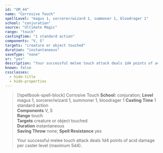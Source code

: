 ```yaml
---
id: "UM_44"
name: "Corrosive Touch"
spellLevel: "magus 1, sorcerer/wizard 1, summoner 1, bloodrager 1"
school: "conjuration"
source: "Ultimate Magic"
range: "touch"
castingTime: "1 standard action"
components: "V, S"
targets: "creature or object touched"
duration: "instantaneous"
saveType: "none"
sr: "yes"
description: "Your successful melee touch attack deals 1d4 points of acid damage per caster level (maximum 5d4)."
known: false
cssclasses:
  - hide-title
  - hide-properties
---
```


> [!spellbook-spell-block] Corrosive Touch
> **School:** conjuration; **Level** magus 1, sorcerer/wizard 1, summoner 1, bloodrager 1
> **Casting Time** 1 standard action  
> **Components** V, S  
> **Range** touch  
> **Targets** creature or object touched  
> **Duration** instantaneous  
> **Saving Throw** none; **Spell Resistance** yes
> 
> Your successful melee touch attack deals 1d4 points of acid damage per caster level (maximum 5d4).